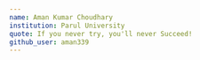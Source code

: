 ```yaml
---
name: Aman Kumar Choudhary
institution: Parul University
quote: If you never try, you'll never Succeed!
github_user: aman339
---
```

